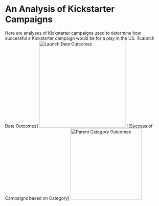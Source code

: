 # An Analysis of Kickstarter Campaigns
Here are analyses of Kickstarter campaigns used to determine how successful a Kickstarter campaign would be for a play in the US.
![Launch Date Outcomes] <img width="284" alt="Launch Date Outcomes" src="https://user-images.githubusercontent.com/71742174/95030910-6e38f200-0678-11eb-8f1e-97303d289123.png">
![Success of Campaigns based on Category] <img width="233" alt="Parent Category Outcomes" src="https://user-images.githubusercontent.com/71742174/95030970-ccfe6b80-0678-11eb-8ddb-b4e82b4bb93d.png">
